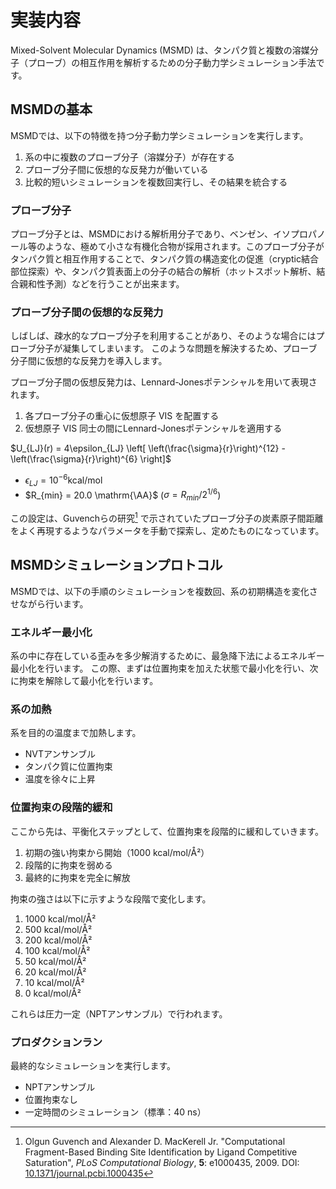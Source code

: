 # 実装内容

Mixed-Solvent Molecular Dynamics (MSMD) は、タンパク質と複数の溶媒分子（プローブ）の相互作用を解析するための分子動力学シミュレーション手法です。

## MSMDの基本

MSMDでは、以下の特徴を持つ分子動力学シミュレーションを実行します。

1. 系の中に複数のプローブ分子（溶媒分子）が存在する
2. プローブ分子間に仮想的な反発力が働いている
3. 比較的短いシミュレーションを複数回実行し、その結果を統合する

### プローブ分子

プローブ分子とは、MSMDにおける解析用分子であり、ベンゼン、イソプロパノール等のような、極めて小さな有機化合物が採用されます。このプローブ分子がタンパク質と相互作用することで、タンパク質の構造変化の促進（cryptic結合部位探索）や、タンパク質表面上の分子の結合の解析（ホットスポット解析、結合親和性予測）などを行うことが出来ます。

### プローブ分子間の仮想的な反発力

しばしば、疎水的なプローブ分子を利用することがあり、そのような場合にはプローブ分子が凝集してしまいます。
このような問題を解決するため、プローブ分子間に仮想的な反発力を導入します。

プローブ分子間の仮想反発力は、Lennard-Jonesポテンシャルを用いて表現されます。

1. 各プローブ分子の重心に仮想原子 VIS を配置する
2. 仮想原子 VIS 同士の間にLennard-Jonesポテンシャルを適用する

$U_{LJ}(r) = 4\epsilon_{LJ} \left[ \left(\frac{\sigma}{r}\right)^{12} - \left(\frac{\sigma}{r}\right)^{6} \right]$

- $\epsilon_{LJ} = 10^{-6} \mathrm{kcal/mol}$
- $R_{min} = 20.0 \mathrm{\AA}$ ($\sigma = R_{min}/2^{1/6}$)

この設定は、Guvenchらの研究[^1] で示されていたプローブ分子の炭素原子間距離をよく再現するようなパラメータを手動で探索し、定めたものになっています。

[^1]: Olgun Guvench and Alexander D. MacKerell Jr. "Computational Fragment-Based Binding Site Identification by Ligand Competitive Saturation", *PLoS Computational Biology*, **5**: e1000435, 2009. DOI: [10.1371/journal.pcbi.1000435](https://doi.org/10.1371/journal.pcbi.1000435)


## MSMDシミュレーションプロトコル

MSMDでは、以下の手順のシミュレーションを複数回、系の初期構造を変化させながら行います。

### エネルギー最小化
系の中に存在している歪みを多少解消するために、最急降下法によるエネルギー最小化を行います。
この際、まずは位置拘束を加えた状態で最小化を行い、次に拘束を解除して最小化を行います。

### 系の加熱
系を目的の温度まで加熱します。

- NVTアンサンブル
- タンパク質に位置拘束
- 温度を徐々に上昇

### 位置拘束の段階的緩和
ここから先は、平衡化ステップとして、位置拘束を段階的に緩和していきます。

1. 初期の強い拘束から開始（1000 kcal/mol/Å²）
2. 段階的に拘束を弱める
3. 最終的に拘束を完全に解放

拘束の強さは以下に示すような段階で変化します。

1. 1000 kcal/mol/Å²
2. 500 kcal/mol/Å²
3. 200 kcal/mol/Å²
4. 100 kcal/mol/Å²
5. 50 kcal/mol/Å²
6. 20 kcal/mol/Å²
7. 10 kcal/mol/Å²
8. 0 kcal/mol/Å²

これらは圧力一定（NPTアンサンブル）で行われます。

### プロダクションラン
最終的なシミュレーションを実行します。

- NPTアンサンブル
- 位置拘束なし
- 一定時間のシミュレーション（標準：40 ns）
